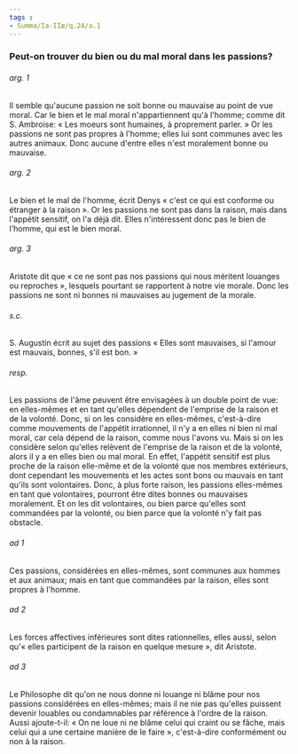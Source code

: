```yaml
---
tags : 
- Summa/Ia-IIæ/q.24/a.1
---
```


### Peut-on trouver du bien ou du mal moral dans les passions?

###### arg. 1
Il semble qu'aucune passion ne soit bonne ou mauvaise au point de vue moral. Car le bien et le mal moral n'appartiennent qu'à l'homme; comme dit S. Ambroise: « Les moeurs sont humaines, à proprement parler. » Or les passions ne sont pas propres à l'homme; elles lui sont communes avec les autres animaux. Donc aucune d'entre elles n'est moralement bonne ou mauvaise. 

###### arg. 2
Le bien et le mal de l'homme, écrit Denys « c'est ce qui est conforme ou étranger à la raison ». Or les passions ne sont pas dans la raison, mais dans l'appétit sensitif, on l'a déjà dit. Elles n'intéressent donc pas le bien de l'homme, qui est le bien moral. 

###### arg. 3
Aristote dit que « ce ne sont pas nos passions qui nous méritent louanges ou reproches », lesquels pourtant se rapportent à notre vie morale. Donc les passions ne sont ni bonnes ni mauvaises au jugement de la morale. 

###### s.c.
S. Augustin écrit au sujet des passions « Elles sont mauvaises, si l'amour est mauvais, bonnes, s'il est bon. » 

###### resp.
Les passions de l'âme peuvent être envisagées à un double point de vue: en elles-mêmes et en tant qu'elles dépendent de l'emprise de la raison et de la volonté. Donc, si on les considère en elles-mêmes, c'est-à-dire comme mouvements de l'appétit irrationnel, il n'y a en elles ni bien ni mal moral, car cela dépend de la raison, comme nous l'avons vu. Mais si on les considère selon qu'elles relèvent de l'emprise de la raison et de la volonté, alors il y a en elles bien ou mal moral. En effet, l'appétit sensitif est plus proche de la raison elle-même et de la volonté que nos membres extérieurs, dont cependant les mouvements et les actes sont bons ou mauvais en tant qu'ils sont volontaires. Donc, à plus forte raison, les passions elles-mêmes en tant que volontaires, pourront être dites bonnes ou mauvaises moralement. Et on les dit volontaires, ou bien parce qu'elles sont commandées par la volonté, ou bien parce que la volonté n'y fait pas obstacle. 

###### ad 1
Ces passions, considérées en elles-mêmes, sont communes aux hommes et aux animaux; mais en tant que commandées par la raison, elles sont propres à l'homme. 

###### ad 2
Les forces affectives inférieures sont dites rationnelles, elles aussi, selon qu'« elles participent de la raison en quelque mesure », dit Aristote. 

###### ad 3
Le Philosophe dit qu'on ne nous donne ni louange ni blâme pour nos passions considérées en elles-mêmes; mais il ne nie pas qu'elles puissent devenir louables ou condamnables par référence à l'ordre de la raison. Aussi ajoute-t-il: « On ne loue ni ne blâme celui qui craint ou se fâche, mais celui qui a une certaine manière de le faire », c'est-à-dire conformément ou non à la raison. 

